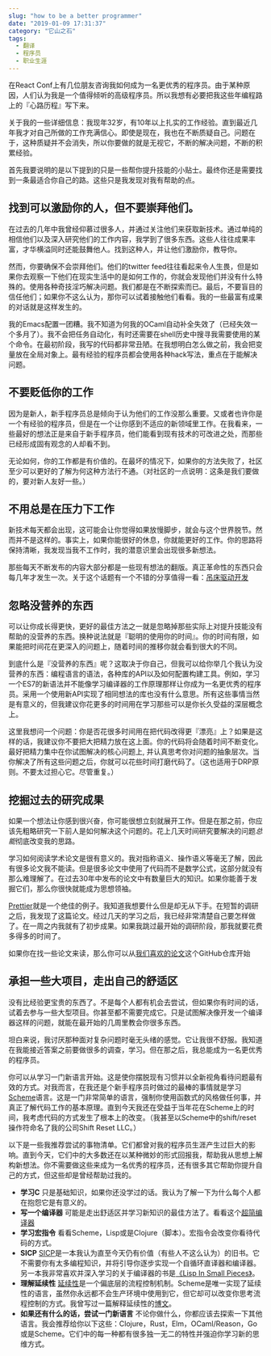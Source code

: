 ```yaml
---
slug: "how to be a better programmer"
date: "2019-01-09 17:31:37"
category: "它山之石"
tags:
  - 翻译
  - 程序员
  - 职业生涯
---
```

在React Conf上有几位朋友咨询我如何成为一名更优秀的程序员。由于某种原因，人们认为我是一个值得倾听的高级程序员。所以我想有必要把我这些年编程路上的『心路历程』写下来。

关于我的一些详细信息：我现年32岁，有10年以上扎实的工作经验。直到最近几年我才对自己所做的工作充满信心。即使是现在，我也在不断质疑自己。问题在于，这种质疑并不会消失，所以你要做的就是无视它，不断的解决问题，不断的积累经验。

首先我要说明的是以下提到的只是一些帮你提升技能的小贴士。最终你还是需要找到一条最适合你自己的路。这些只是我发现对我有帮助的点。

## 找到可以激励你的人，但不要崇拜他们。

在过去的几年中我曾经仰慕过很多人，并通过关注他们来获取新技术。通过单纯的相信他们以及深入研究他们的工作内容，我学到了很多东西。这些人往往成果丰富，才华横溢同时还能鼓舞他人。找到这种人，并让他们激励你，教导你。

然而，你要确保不会崇拜他们。他们的twitter feed往往看起来令人生畏，但是如果你去观察一下他们在现实生活中的是如何工作的，你就会发现他们并没有什么特殊的。使用各种奇技淫巧解决问题。我们都是在不断探索而已。最后，不要盲目的信任他们；如果你不这么认为，那你可以试着接触他们看看。我的一些最富有成果的对话就是这样发生的。

我的Emacs配置一团糟。我不知道为何我的OCaml自动补全失效了（已经失效一个多月了）。我不会把任务自动化，有时还需要在shell历史中搜寻我需要使用的某个命令。在最初阶段，我写的代码都非常丑陋。在我想明白怎么做之前，我会把变量放在全局对象上。最有经验的程序员都会使用各种hack写法，重点在于能解决问题。

## 不要贬低你的工作

因为是新人，新手程序员总是倾向于认为他们的工作没那么重要。又或者也许你是一个有经验的程序员，但是在一个让你感到不适应的新领域里工作。在我看来，一些最好的想法正是来自于新手程序员，他们能看到现有技术的可改进之处，而那些已经形成固有观念的人却看不到。

无论如何，你的工作都是有价值的。在最坏的情况下，如果你的方法失败了，社区至少可以更好的了解为何这种方法行不通。（对社区的一点说明：这条是我们要做的，要对新人友好一些。）

## 不用总是在压力下工作

新技术每天都会出现，这可能会让你觉得如果放慢脚步，就会与这个世界脱节。然而并不是这样的。事实上，如果你能很好的休息，你就能更好的工作。你的思路将保持清晰，我发现当我不工作时，我的潜意识里会出现很多新想法。

那些每天不断发布的内容大部分都是一些现有想法的翻版。真正革命性的东西只会每几年才发生一次。关于这个话题有一个不错的分享值得一看：[吊床驱动开发](https://www.youtube.com/watch?v=f84n5oFoZBc)

## 忽略没营养的东西

可以让你成长得更快，更好的最佳方法之一就是忽略掉那些实际上对提升技能没有帮助的没营养的东西。换种说法就是『聪明的使用你的时间』。你的时间有限，如果能把时间花在更深入的问题上，随着时间的推移你就会看到很大的不同。

到底什么是『没营养的东西』呢？这取决于你自己，但我可以给你举几个我认为没营养的东西：编程语言的语法，各种库的API以及如何配置构建工具。例如，学习一个ES7的新语法并不能像学习编译器的工作原理那样让你成为一名更优秀的程序员。采用一个使用新API实现了相同想法的库也没有什么意思。所有这些事情当然是有意义的，但我建议你花更多的时间用在学习那些可以是你长久受益的深层概念上。

这里我想问一个问题：你是否花很多时间用在把代码改得更『漂亮』上？如果是这样的话，我建议你不要把大把精力放在这上面。你的代码将会随着时间不断变化。最好把精力集中在你试图解决的核心问题上, 并认真思考你对问题的抽象层次。当你解决了所有这些问题之后，你就可以花些时间打磨代码了。（这也适用于DRP原则。不要太过担心它。尽管重复。）

## 挖掘过去的研究成果

如果一个想法让你感到很兴奋，你可能很想立刻就展开工作。但是在那之前，你应该先粗略研究一下前人是如何解决这个问题的。花上几天时间研究要解决的问题*总能*彻底改变我的思路。

学习如何阅读学术论文是很有意义的。我对指称语义、操作语义等毫无了解，因此有很多论文我不能读。但是很多论文中使用了代码而不是数学公式，这部分就没有那么难理解了。在过去30年中发布的论文中有数量巨大的知识。如果你能善于发掘它们，那么你很快就能成为思想领袖。

[Prettier](https://github.com/prettier/prettier)就是一个绝佳的例子。我知道我想要什么但是却无从下手。在短暂的调研之后，我发现了这篇论文。经过几天的学习之后，我已经非常清楚自己要怎样做了。在一周之内我就有了初步成果。如果我跳过最开始的调研阶段，那我就要花费多得多的时间了。

如果你在找一些论文来读，那么你可以从[我们喜欢的论文](https://github.com/papers-we-love/papers-we-love)这个GitHub仓库开始

## 承担一些大项目，走出自己的舒适区

没有比经验更宝贵的东西了。不是每个人都有机会去尝试，但如果你有时间的话，试着去参与一些大型项目。你甚至都不需要完成它。只是试图解决像开发一个编译器这样的问题，就能在最开始的几周里教会你很多东西。

坦白来说，我讨厌那种面对复杂问题时毫无头绪的感觉。它让我很不舒服。我知道在我能接近答案之前要做很多的调查，学习。但在那之后，我总能成为一名更优秀的程序员。

你可以从学习一门新语言开始。这是使你摆脱现有习惯并以全新视角看待问题最有效的方式。对我而言，在我还是个新手程序员时做过的最棒的事情就是学习[Scheme](https://en.wikipedia.org/wiki/Scheme_(programming_language))语言。这是一门非常简单的语言，强制你使用函数式的风格做任何事，并真正了解代码工作的基本原理。直到今天我还在受益于当年花在Scheme上的时间，我考虑代码的方式发生了根本上的改变。（我甚至以Scheme中的shift/reset操作符命名了我的公司Shift Reset LLC。）

以下是一些我推荐尝试的事物清单。它们都曾对我的程序员生涯产生过巨大的影响。直到今天，它们中的大多数还在以某种微妙的形式回报我，帮助我从思想上解构新想法。你不需要做这些来成为一名优秀的程序员，还有很多其它帮助你提升自己的方式，但这些却是曾经帮助过我的。

- **学习C** 只是基础知识，如果你还没学过的话。我认为了解一下为什么每个人都在抱怨它是有意义的。
- **写一个编译器** 可能是走出舒适区并学习新知识的最佳方法了。看看这个[超简编译器](https://github.com/thejameskyle/the-super-tiny-compiler)
- **学习宏指令** 看看Scheme，Lisp或是Clojure（脚本）。宏指令会改变你看待代码的方式。
- **SICP** [SICP](https://mitpress.mit.edu/sicp/full-text/book/book.html)是一本我认为直至今天仍有价值（有些人不这么认为）的旧书。它不需要你有太多编程知识，并将引导你逐步实现一个自循环直译器和编译器。另一本我非常喜欢并深入学习的关于编译器的书是[《Lisp In Small Pieces》](https://www.amazon.com/Lisp-Small-Pieces-Christian-Queinnec/dp/0521545668)。
- **理解延续性** [延续性](https://en.wikipedia.org/wiki/Continuation)是一个偏底层的流程控制机制。Scheme是唯一实现了延续性的语言，虽然你永远都不会生产环境中使用到它，但它却可以改变你思考流程控制的方式。我曾写过一篇解释延续性的[博文](http://jlongster.com/Whats-in-a-Continuation)。
- **如果还有什么的话，尝试一门新语言** 不论你做什么，你都应该去探索一下其他语言。我会推荐给你以下这些：Clojure，Rust，Elm，OCaml/Reason，Go或是Scheme。它们中的每一种都有很多独一无二的特性并强迫你学习新的思维方式。

